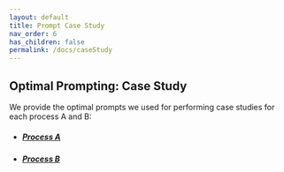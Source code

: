 ```yaml
---
layout: default
title: Prompt Case Study
nav_order: 6
has_children: false
permalink: /docs/caseStudy
---
```

## Optimal Prompting: Case Study 
We provide the optimal prompts we used for performing case studies for each process A and B:
- ##### [Process A](../../assets/data/A.pdf)
- ##### [Process B](../../assets/data/B.pdf)